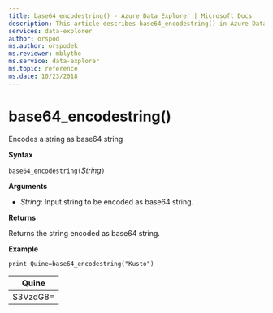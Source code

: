 ```yaml
---
title: base64_encodestring() - Azure Data Explorer | Microsoft Docs
description: This article describes base64_encodestring() in Azure Data Explorer.
services: data-explorer
author: orspod
ms.author: orspodek
ms.reviewer: mblythe
ms.service: data-explorer
ms.topic: reference
ms.date: 10/23/2018
---
```

# base64_encodestring()

Encodes a string as base64 string

**Syntax**

`base64_encodestring(`*String*`)`

**Arguments**

* *String*: Input string to be encoded as base64 string.

**Returns**

Returns the string encoded as base64 string.

**Example**

```kusto
print Quine=base64_encodestring("Kusto")
```

|Quine   |
|--------|
|S3VzdG8=|
